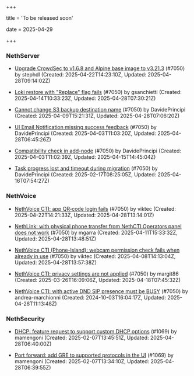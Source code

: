 +++

title = 'To be released soon'

date = 2025-04-29

+++

### NethServer

- [Upgrade CrowdSec to v1.6.8 and Alpine base image to v3.21.3](https://github.com/NethServer/dev/issues/7424) (#7050) by stephdl (Created: 2025-04-22T14:23:10Z, Updated: 2025-04-28T09:14:02Z)

- [Loki restore with "Replace" flag fails](https://github.com/NethServer/dev/issues/7405) (#7050) by gsanchietti (Created: 2025-04-14T10:33:23Z, Updated: 2025-04-28T07:30:21Z)

- [Cannot change S3 backup destination name](https://github.com/NethServer/dev/issues/7397) (#7050) by DavidePrincipi (Created: 2025-04-09T15:21:31Z, Updated: 2025-04-28T07:06:20Z)

- [UI Email Notification missing success feedback](https://github.com/NethServer/dev/issues/7377) (#7050) by DavidePrincipi (Created: 2025-04-03T11:03:20Z, Updated: 2025-04-28T06:45:26Z)

- [Compatibility check in add-node](https://github.com/NethServer/dev/issues/7376) (#7050) by DavidePrincipi (Created: 2025-04-03T11:02:39Z, Updated: 2025-04-15T14:45:04Z)

- [Task progress lost and timeout during migration](https://github.com/NethServer/dev/issues/7319) (#7050) by DavidePrincipi (Created: 2025-02-17T08:25:05Z, Updated: 2025-04-16T07:54:27Z)

### NethVoice

- [NethVoice CTI: app QR‑code login fails](https://github.com/NethServer/dev/issues/7423) (#7050) by viktec (Created: 2025-04-22T14:21:33Z, Updated: 2025-04-28T13:14:01Z)

- [NethLink: with physical phone transfer from NethCTI Operators panel does not work](https://github.com/NethServer/dev/issues/7403) (#7050) by mgarra (Created: 2025-04-11T15:33:32Z, Updated: 2025-04-28T13:48:51Z)

- [NethVoice CTI (Phone-Island): webcam permission check fails when already in use](https://github.com/NethServer/dev/issues/7393) (#7050) by viktec (Created: 2025-04-08T14:13:04Z, Updated: 2025-04-28T13:57:38Z)

- [NethVoice CTI: privacy settings are not applied](https://github.com/NethServer/dev/issues/7363) (#7050) by margit86 (Created: 2025-03-26T16:09:06Z, Updated: 2025-04-18T07:45:32Z)

- [NethVoice CTI: with active DND SIP presence must be BUSY](https://github.com/NethServer/dev/issues/7050) (#7050) by andrea-marchionni (Created: 2024-10-03T16:04:17Z, Updated: 2025-04-28T11:13:48Z)

### NethSecurity

- [DHCP: feature request to support custom DHCP options](https://github.com/NethServer/nethsecurity/issues/1070) (#1069) by mamengoni (Created: 2025-02-07T13:45:51Z, Updated: 2025-04-28T06:40:00Z)

- [Port forward: add GRE to supported protocols in the UI](https://github.com/NethServer/nethsecurity/issues/1069) (#1069) by mamengoni (Created: 2025-02-07T13:34:10Z, Updated: 2025-04-28T06:39:55Z)

